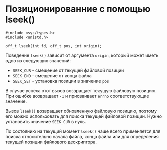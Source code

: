# Позиционированние с помощью lseek()

    #include <sys/types.h>
    #include <unistd.h>

    off_t lseek(int fd, off_t pos, int origin);

Поведение `lseek()` зависит от аргумента `origin`, который может иметь одно из следующих значений:
* `SEEK_CUR` - смещение от текущей файловой позиции
* `SEEK_END` - смещение от конца файла
* `SEEK_SET` - установка позиции в значение `pos`

В случае успеха этот вызов возвращает текущую файловую позицию. При ошибке возвращает `-1` и присваивает `errno` соответствующие значение.

Вызов `lseek()` возвращает обновленную файловую позицию, поэтому его можно использовать для поиска текущей файловой позиции. Нужно установить значение `SEEK_CUR` в нуль.

По состоянию на текущий момент `lseek()` чаще всего применяется для поиска относительно начала файла, конца файла или для определения текущей позиции файлового дескриптора. 